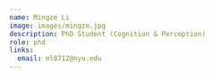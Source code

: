 ```yaml
---
name: Mingze Li
image: images/mingze.jpg
description: PhD Student (Cognition & Perception)
role: phd
links:
  email: ml8712@nyu.edu
---
```

